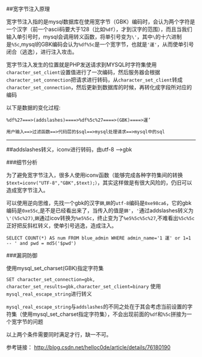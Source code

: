 ##宽字节注入原理

宽字节注入指的是mysql数据库在使用宽字节（GBK）编码时，会认为两个字符是一个汉字（前一个ascii码要大于128（比如`%df`），才到汉字的范围），而且当我们输入单引号时，mysql会调用转义函数，将单引号变为`\'`，其中`\`的十六进制是`%5c`,mysql的GBK编码会认为`%df%5c`是一个宽字节，也就是`'運'`，从而使单引号闭合（逃逸），进行注入攻击。

宽字节注入发生的位置就是PHP发送请求到MYSQL时字符集使用`character_set_client`设置值进行了一次编码，然后服务器会根据`character_set_connection`把请求进行转码，从`character_set_client`转成`character_set_connection`，然后更新到数据库的时候，再转化成字段所对应的编码

以下是数据的变化过程:

```
%df%27===>(addslashes)====>%df%5c%27====>(GBK)====>運’

用户输入==>过滤函数==>代码层的$sql==>mysql处理请求==>mysql中的sql
```
***
##addslashes转义，iconv进行转码，由utf-8 -->gbk

###细节分析

为了避免宽字节注入，很多人使用iconv函数（能够完成各种字符集间的转换`$text=iconv("UTF-8","GBK",$text);）`，其实这样做是有很大风险的，仍旧可以造成宽字节注入。

可以使用逆向思维，先找一个gbk的汉字`錦`,`錦`的`utf-8`编码是`0xe98ca6`，它的gbk编码是`0xe55c`,是不是已经看出来了，当传入的值是`錦'`，`'`通过addslashes转义为`\'(%5c%27)`,`錦`通过icov转换为`%e5%5c`，终止变为了`%e5%5c%5c%27`,不难看出`%5c%5c`正好把反斜杠转义，使单引号逃逸，造成注入。

`SELECT COUNT(*) AS num FROM blue_admin WHERE admin_name='1 運' or 1=1 -- ' and pwd = md5('$pwd')`

###漏洞防御

使用mysql_set_charset(GBK)指定字符集

`SET character_set_connection=gbk, character_set_results=gbk,character_set_client=binary`
使用`mysql_real_escape_string`进行转义

`mysql_real_escape_string`与`addslashes`的不同之处在于其会考虑当前设置的字符集（使用mysql_set_charset指定字符集），不会出现前面的`%df`和`%5c`拼接为一个宽字节的问题

以上两个条件需要同时满足才行，缺一不可。

参考链接：
http://blog.csdn.net/helloc0de/article/details/76180190